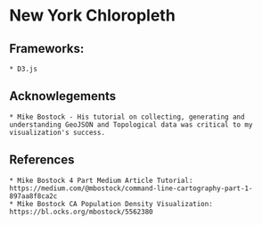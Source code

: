 # New York Chloropleth

## Frameworks:
    * D3.js
    
## Acknowlegements
    * Mike Bostock - His tutorial on collecting, generating and understanding GeoJSON and Topological data was critical to my visualization's success. 

## References
    * Mike Bostock 4 Part Medium Article Tutorial: https://medium.com/@mbostock/command-line-cartography-part-1-897aa8f8ca2c
    * Mike Bostock CA Population Density Visualization: https://bl.ocks.org/mbostock/5562380
